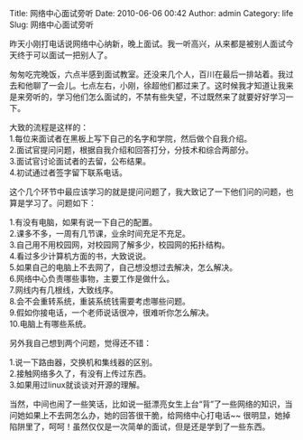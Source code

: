 Title: 网络中心面试旁听
Date: 2010-06-06 00:42
Author: admin
Category: life
Slug: 网络中心面试旁听

昨天小刚打电话说网络中心纳新，晚上面试。我一听高兴，从来都是被别人面试今天终于可以面试一把别人了。

匆匆吃完晚饭，六点半感到面试教室。还没来几个人，百川在最后一排站着。我过去和他聊了一会儿。七点左右，小刚，徐超他们都过来了。这时候我才知道让我来是来旁听的，学习他们怎么面试的，不禁有些失望，不过既然来了就要好好学习一下。

大致的流程是这样的：  
1.每位来面试者在黑板上写下自己的名字和学院，然后做个自我介绍。  
2.面试官提问问题，根据自我介绍和回答打分，分技术和综合两部分。  
3.面试官讨论面试者的去留，公布结果。  
4.初试通过者签字留下联系电话。

这个几个环节中最应该学习的就是提问问题了，我大致记了一下他们问的问题，也算是学习了。问题如下：

1.有没有电脑，如果有说一下自己的配置。  
2.课多不多，一周有几节课，业余时间充足不充足。  
3.自己用不用校园网，对校园网了解多少，校园网的拓扑结构。  
4.看过多少计算机方面的书，大致说说。  
5.如果自己的电脑上不去网了，自己想没想过去解决，怎么解决。  
6.网络中心负责哪些事物，主要工作是做什么。  
7.网线内有几根线，大致线序。  
8.会不会重转系统，重装系统钱需要考虑哪些问题。  
9.假如你接电话，一个老师说话很冲，很难听你怎么解决。  
10.电脑上有哪些系统。

另外我自己想到两个问题，觉得还不错：

1.说一下路由器，交换机和集线器的区别。  
2.接触网络多久了，有没有上传过东西。  
3.如果用过linux就谈谈对开源的理解。

当然，中间也闹了一些笑话，比如说一挺漂亮女生上台“背”了一些网络的知识，当问她如果上不去网怎么办，她的回答很干脆，给网络中心打电话\~\~
很明显，她掉陷阱里了，呵呵！虽然仅仅是一次简单的面试，但是还是学到了一些东西。
